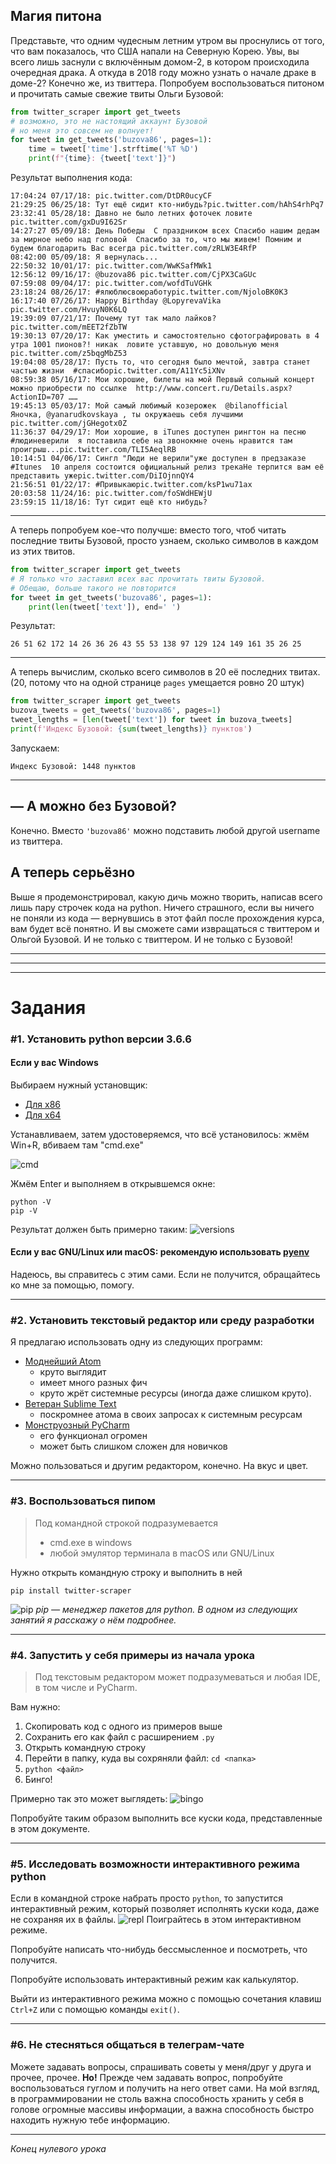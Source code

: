 ## Магия питона
Представьте, что одним чудесным летним утром вы проснулись от того, что вам показалось, что США напали на Северную Корею. Увы, вы всего лишь заснули с включённым домом-2, в котором происходила очередная драка. А откуда в 2018 году можно узнать о начале драке в доме-2? Конечно же, из твиттера. Попробуем воспользоваться питоном и прочитать самые свежие твиты Ольги Бузовой:
``` python
from twitter_scraper import get_tweets
# возможно, это не настоящий аккаунт Бузовой
# но меня это совсем не волнует!
for tweet in get_tweets('buzova86', pages=1):
    time = tweet['time'].strftime('%T %D')
    print(f"{time}: {tweet['text']}")
```
Результат выполнения кода:
```
17:04:24 07/17/18: pic.twitter.com/DtDR0ucyCF
21:29:25 06/25/18: Тут ещё сидит кто-нибудь?pic.twitter.com/hAhS4rhPq7
23:32:41 05/28/18: Давно не было летних фоточек ловите pic.twitter.com/gxDu9I62Sr
14:27:27 05/09/18: День Победы  С праздником всех Спасибо нашим дедам за мирное небо над головой  Спасибо за то, что мы живем! Помним и будем благодарить Вас всегда pic.twitter.com/zRLW3E4RfP
08:42:00 05/09/18: Я вернулась...
22:50:32 10/01/17: pic.twitter.com/WwKSafMWk1
12:56:12 09/16/17: @buzova86 pic.twitter.com/CjPX3CaGUc
07:59:08 09/04/17: pic.twitter.com/wofdTuVGHk
23:18:24 08/26/17: #ялюблюсвоюработуpic.twitter.com/NjoloBK0K3
16:17:40 07/26/17: Happy Birthday @LopyrevaVika pic.twitter.com/HvuyN0K6LQ
19:39:09 07/21/17: Почему тут так мало лайков?pic.twitter.com/mEET2fZbTW
19:30:13 07/20/17: Как уместить и самостоятельно сфотографировать в 4 утра 1001 пионов?! никак  ловите уставшую, но довольную меня pic.twitter.com/z5bqgMbZ53
19:04:08 05/28/17: Пусть то, что сегодня было мечтой, завтра станет частью жизни  #спасибоpic.twitter.com/A11Yc5iXNv
08:59:38 05/16/17: Мои хорошие, билеты на мой Первый сольный концерт можно приобрести по ссылке  http://www.concert.ru/Details.aspx?ActionID=707 ……
19:45:13 05/03/17: Мой самый любимый козерожек  @bilanofficial  Яночка, @yanarudkovskaya , ты окружаешь себя лучшими pic.twitter.com/jGHegotx0Z
11:36:37 04/29/17: Мои хорошие, в iTunes доступен рингтон на песню #людиневерили  я поставила себе на звонокмне очень нравится там проигрыш...pic.twitter.com/TLI5AeqlRB
10:14:51 04/06/17: Сингл "Люди не верили"уже доступен в предзаказе  #Itunes  10 апреля состоится официальный релиз трекаНе терпится вам её представить ужеpic.twitter.com/DiIOjnnQY4
21:56:51 01/22/17: #Привыкаюpic.twitter.com/ksP1wu71ax
20:03:58 11/24/16: pic.twitter.com/foSWdHEWjU
23:59:15 11/18/16: Тут сидит ещё кто нибудь?
```
-----
А теперь попробуем кое-что получше: вместо того, чтоб читать последние твиты Бузовой, просто узнаем, сколько символов в каждом из этих твитов.
``` python
from twitter_scraper import get_tweets
# Я только что заставил всех вас прочитать твиты Бузовой.
# Обещаю, больше такого не повторится
for tweet in get_tweets('buzova86', pages=1):
    print(len(tweet['text']), end=' ')
```
Результат:
```
26 51 62 172 14 26 36 26 43 55 53 138 97 129 124 149 161 35 26 25
```
-----
А теперь вычислим, сколько всего символов в 20 её последних твитах. (20, потому что на одной странице `pages` умещается ровно 20 штук)
``` python
from twitter_scraper import get_tweets
buzova_tweets = get_tweets('buzova86', pages=1)
tweet_lengths = [len(tweet['text']) for tweet in buzova_tweets]
print(f'Индекс Бузовой: {sum(tweet_lengths)} пунктов')
```
Запускаем:
```
Индекс Бузовой: 1448 пунктов
```
-----
## — А можно без Бузовой?
Конечно. Вместо `'buzova86'` можно подставить любой другой username из твиттера.

## А теперь серьёзно
Выше я продемонстрировал, какую дичь можно творить, написав всего лишь пару строчек кода на python.
Ничего страшного, если вы ничего не поняли из кода — вернувшись в этот файл после прохождения курса, вам будет всё понятно. И вы сможете сами извращаться с твиттером и Ольгой Бузовой. И не только с твиттером. И не только с Бузовой!

-----
-----
-----
# Задания
### #1. Установить python версии 3.6.6
#### Если у вас Windows
Выбираем нужный установщик:
- [Для x86](https://www.python.org/ftp/python/3.6.6/python-3.6.6-webinstall.exe)
- [Для x64](https://www.python.org/ftp/python/3.6.6/python-3.6.6-amd64-webinstall.exe)

Устанавливаем, затем удостоверяемся, что всё установилось: жмём Win+R, вбиваем там "cmd.exe"

![cmd](https://i.imgur.com/a963FF5.png)

Жмём Enter и выполняем в открывшемся окне:
```
python -V
pip -V
```
Результат должен быть примерно таким:
![versions](https://i.imgur.com/TvALwlx.png)

#### Если у вас GNU/Linux или macOS: рекомендую использовать [pyenv](https://github.com/pyenv/pyenv-installer)
Надеюсь, вы справитесь c этим сами. Если не получится, обращайтесь ко мне за помощью, помогу.

-----
### #2. Установить текстовый редактор или среду разработки
Я предлагаю использовать одну из следующих программ:
  - [Моднейший Atom](https://atom.io/)
    - круто выглядит
    - имеет много разных фич
    - круто жрёт системные ресурсы (иногда даже слишком круто).
  - [Ветеран Sublime Text](https://www.sublimetext.com/)  
    - поскромнее атома в своих запросах к системным ресурсам
  - [Монструозный PyCharm](https://www.jetbrains.com/pycharm/)
    - его функционал огромен
    - может быть слишком сложен для новичков

Можно пользоваться и другим редактором, конечно. На вкус и цвет.

-----
### #3. Воспользоваться пипом
> Под командной строкой подразумевается
>	- cmd.exe в windows
>	- любой эмулятор терминала в macOS или GNU/Linux

Нужно открыть командную строку и выполнить в ней
```
pip install twitter-scraper
```
![pip](https://i.imgur.com/krLse7R.png)
*pip — менеджер пакетов для python. В одном из следующих занятий я расскажу о нём подробнее.*

-----
### #4. Запустить у себя примеры из начала урока
> Под текстовым редактором может подразумеваться и любая IDE, в том числе и PyCharm.

Вам нужно:
1. Скопировать код с одного из примеров выше
2. Сохранить его как файл с расширением `.py`
3. Открыть командную строку
4. Перейти в папку, куда вы сохряняли файл: `cd <папка>`
5. `python <файл>`
6. Бинго!

Примерно так это может выглядеть:
![bingo](https://i.imgur.com/kU9ue2o.png)


Попробуйте таким образом выполнить все куски кода, представленные в этом документе.

-----
### #5. Исследовать возможности интерактивного режима python
Если в командной строке набрать просто `python`, то запустится интерактивный режим, который позволяет исполнять куски кода, даже не сохраняя их в файлы.
![repl](https://i.imgur.com/bEkv2N0.png)
Поиграйтесь в этом интерактивном режиме.

Попробуйте написать что-нибудь бессмысленное и посмотреть, что получится.

Попробуйте использовать интерактивный режим как калькулятор.

Выйти из интерактивного режима можно с помощью сочетания клавиш `Ctrl+Z` или с помощью команды `exit()`.

-----
### #6. Не стесняться общаться в телеграм-чате
Можете задавать вопросы, спрашивать советы у меня/друг у друга и прочее, прочее. **Но!** Прежде чем задавать вопрос, попробуйте воспользоваться гуглом и получить на него ответ сами. На мой взгляд, в программировании не столь важна способность хранить у себя в голове огромные массивы информации, а важна способность быстро находить нужную тебе информацию.

-----
*Конец нулевого урока*
